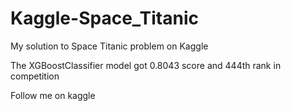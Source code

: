 # Kaggle-Space_Titanic
My solution to Space Titanic problem on Kaggle

The XGBoostClassifier model got 0.8043 score and 444th rank in competition

Follow me on kaggle
